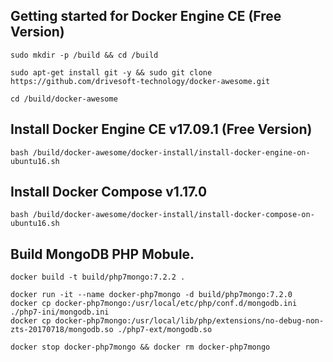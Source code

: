 
Getting started for Docker Engine CE (Free Version)
---------------------------------------------------

```
sudo mkdir -p /build && cd /build

sudo apt-get install git -y && sudo git clone https://github.com/drivesoft-technology/docker-awesome.git

cd /build/docker-awesome
```


Install Docker Engine CE v17.09.1 (Free Version)
---------------------------------------------------

```
bash /build/docker-awesome/docker-install/install-docker-engine-on-ubuntu16.sh
```


Install Docker Compose v1.17.0
---------------------------------------------------

```
bash /build/docker-awesome/docker-install/install-docker-compose-on-ubuntu16.sh
```


Build MongoDB PHP Mobule.
---------------------------------------------------

```
docker build -t build/php7mongo:7.2.2 .
```


```
docker run -it --name docker-php7mongo -d build/php7mongo:7.2.0
docker cp docker-php7mongo:/usr/local/etc/php/conf.d/mongodb.ini ./php7-ini/mongodb.ini
docker cp docker-php7mongo:/usr/local/lib/php/extensions/no-debug-non-zts-20170718/mongodb.so ./php7-ext/mongodb.so
```


```
docker stop docker-php7mongo && docker rm docker-php7mongo
```
